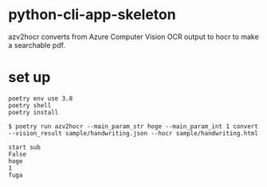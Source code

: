 # python-cli-app-skeleton
azv2hocr converts from Azure Computer Vision OCR output to hocr to make a searchable pdf.

# set up

``` shell
poetry env use 3.8
poetry shell
poetry install
```

``` shell
$ poetry run azv2hocr --main_param_str hoge --main_param_int 1 convert --vision_result sample/handwriting.json --hocr sample/handwriting.html
```

``` shell
start sub
False
hoge
1
fuga
```

